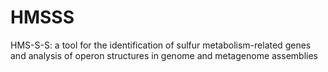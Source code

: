 # HMSSS
HMS-S-S: a tool for the identification of sulfur metabolism-related genes and analysis of operon structures in genome and metagenome assemblies
